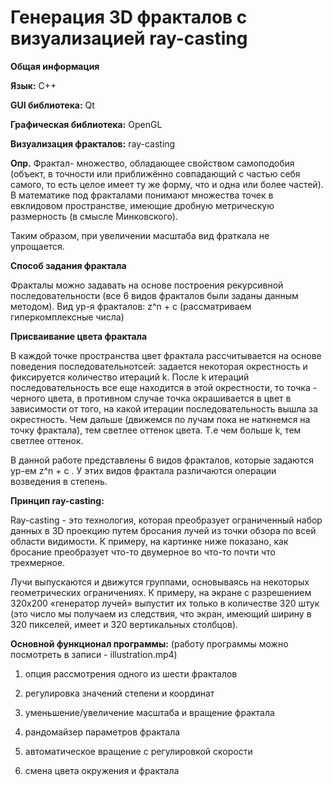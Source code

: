 # Генерация 3D фракталов c визуализацией ray-casting

**Общая информация**

**Язык:** С++

**GUI библиотека:** Qt 

**Графическая библиотека:** OpenGL

**Визуализация фракталов:** ray-casting

**Опр.** Фрактал- множество, обладающее свойством самоподобия (объект, в точности или приближённо совпадающий с частью себя самого, то есть целое имеет ту же форму, что и одна или более частей). В математике под фракталами понимают множества точек в евклидовом пространстве, имеющие дробную метрическую размерность (в смысле Минковского).

Таким образом, при увеличении масштаба вид фраткала не упрощается.

**Способ задания фрактала**
 
Фракталы можно задавать на основе построения рекурсивной последовательности (все 6 видов фракталов были заданы данным методом). Вид ур-я фракталов: z^n + с (рассматриваем гиперкомплексные числа)


**Присваивание цвета фрактала**

В каждой точке пространства цвет фрактала рассчитывается на основе поведения последовательнотсей: задается некоторая окрестность и фиксируется количество итераций k. После k итераций последовательность все еще находится в этой окрестности, то точка - черного цвета, в противном случае точка окрашивается в цвет в зависимости от того, на какой итерации последовательность вышла за окрестность. Чем дальше (движемся по лучам пока не наткнемся на точку фрактала), тем светлее оттенок цвета. Т.е чем больше k, тем светлее оттенок.

В данной работе представлены 6 видов фракталов, которые задаются ур-ем  z^n + c . У этих видов фрактала различаются операции возведения в степень.

**Принцип ray-casting:** 

Ray-casting - это технология, которая преобразует ограниченный набор данных в 3D проекцию путем бросания лучей из точки обзора по всей области видимости. К примеру, на картинке ниже показано, как бросание преобразует что-то двумерное во что-то почти что трехмерное.

Лучи выпускаются и движутся группами, основываясь на некоторых геометрических ограничениях. К примеру, на экране с разрешением 320х200 «генератор лучей» выпустит их только в количестве 320 штук (это число мы получаем из следствия, что экран, имеющий ширину в 320 пикселей, имеет и 320 вертикальных столбцов).

**Основной функционал программы:** (работу программы можно посмотреть в записи - illustration.mp4)

1) опция рассмотрения одного из шести фракталов

2) регулировка значений степени и координат

3) уменьшение/увеличение масштаба и вращение фрактала

4) рандомайзер параметров фрактала

5) автоматическое вращение с регулировкой скорости

6) смена цвета окружения и фрактала
